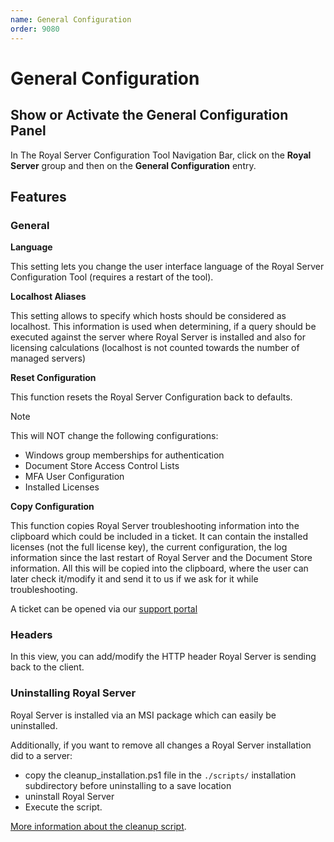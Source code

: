 ```yaml
---
name: General Configuration
order: 9080
---
```


# General Configuration

## Show or Activate the General Configuration Panel

In The Royal Server Configuration Tool Navigation Bar, click on the **Royal Server** group and then on the **General Configuration** entry.

## Features

### General

**Language**

This setting lets you change the user interface language of the Royal Server Configuration Tool (requires a restart of the tool).

**Localhost Aliases**

This setting allows to specify which hosts should be considered as localhost. This information is used when determining, if a query should be executed against the server where Royal Server is installed and also for licensing calculations (localhost is not counted towards the number of managed servers)

**Reset Configuration**

This function resets the Royal Server Configuration back to defaults. 

> [!NOTE]
> This will NOT change the following configurations: 
> - Windows group memberships for authentication
> - Document Store Access Control Lists
> - MFA User Configuration
> - Installed Licenses
> 

**Copy Configuration**

This function copies Royal Server troubleshooting information into the clipboard which could be included in a ticket. It can contain the installed licenses (not the full license key), the current configuration, the log information since the last restart of Royal Server and the Document Store information. All this will be copied into the clipboard, where the user can later check it/modify it and send it to us if we ask for it while troubleshooting.

A ticket can be opened via our [support portal](https://support.royalapps.com/support/home)

### Headers

In this view, you can add/modify the HTTP header Royal Server is sending back to the client.


### Uninstalling Royal Server

Royal Server is installed via an MSI package which can easily be uninstalled.

Additionally, if you want to remove all changes a Royal Server installation did to a server:
- copy the cleanup_installation.ps1 file in the `./scripts/` installation subdirectory before uninstalling to a save location
- uninstall Royal Server
- Execute the script.

[More information about the cleanup script](../advanced/management-scripts/uninstall.md).